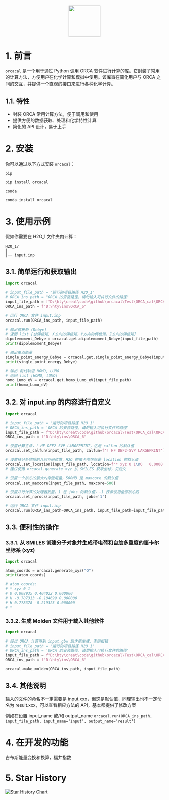 <h1 align="center">
<img src="https://i.postimg.cc/wjY6JGFL/image.png" width="100">
</h1>

# 1. 前言

`orcacal` 是一个用于通过 Python 调用 ORCA 软件进行计算的库。它封装了常用的计算方法，方便用户在化学计算和模拟中使用。该库旨在简化用户与 ORCA 之间的交互，并提供一个直观的接口来进行各种化学计算。

## 1.1. 特性

- 封装 ORCA 常用计算方法，便于调用和使用
- 提供方便的数据获取、处理和化学特性计算
- 简化的 API 设计，易于上手

# 2. 安装

你可以通过以下方式安装 `orcacal`：

`pip`

```bash
pip install orcacal
```

`conda`

```bash
conda install orcacal
```

# 3. 使用示例

假如你需要在 H2O_1 文件夹内计算：

```
H2O_1/
│
│── input.inp
```

## 3.1. 简单运行和获取输出

```python
import orcacal

# input_file_path = "运行的项目路径 H2O_1"
# ORCA_ins_path = "ORCA 的安装路径，请勿输入可执行文件的路径"
input_file_path = f"D:\hty\creat\code\github\orcacal\Test\ORCA_cal\ORCA_structure\H2O_1"
ORCA_ins_path = f"D:\hty\ins\ORCA_6"

# 运行 ORCA 文件 input.inp
orcacal.run(ORCA_ins_path, input_file_path)

# 输出偶极矩 (Debye)
# 返回 list [总偶极矩, X方向的偶极矩，Y方向的偶极矩，Z方向的偶极矩]
dipolemoment_Debye = orcacal.get.dipolemoment_Debye(input_file_path)
print(dipolemoment_Debye)

# 输出单点能量
single_point_energy_Debye = orcacal.get.single_point_energy_Debye(input_file_path)
print(single_point_energy_Debye)

# 输出 前线轨道 HOMO, LUMO
# 返回 list [HOMO, LUMO]
homo_Lumo_eV = orcacal.get.homo_Lumo_eV(input_file_path)
print(homo_Lumo_eV)
```

## 3.2. 对 input.inp 的内容进行自定义

```python
import orcacal

# input_file_path = '运行的项目路径 H2O_1'
# ORCA_ins_path = 'ORCA 的安装路径，请勿输入可执行文件的路径'
input_file_path = f"D:\hty\creat\code\github\orcacal\Test\ORCA_cal\ORCA_structure\H2O_1"
ORCA_ins_path = f"D:\hty\ins\ORCA_6"

# 设置计算方法，! HF DEF2-SVP LARGEPRINT，这是 calfun 的默认值
orcacal.set_calfun(input_file_path, calfun=f'! HF DEF2-SVP LARGEPRINT')

# 设置待分析物质的几何空间位置，H2O 的笛卡尔坐标是 location 的默认值
orcacal.set_location(input_file_path, location=f'* xyz 0 1\nO   0.0000   0.0000   0.0626\nH  -0.7920   0.0000  -0.4973\nH   0.7920   0.0000  -0.4973\n*')
# 建议使用 orcacal.generate_xyz 从 SMILES 获取坐标，见后文

# 设置一个核心的最大内存使用量，500MB 是 maxcore 的默认值
orcacal.set_maxcore(input_file_path, maxcore=500)

# 设置并行计算的处理器数量，1 是 jobs 的默认值，-1 表示使用全部核心数
orcacal.set_nprocs(input_file_path, jobs='1')

# 运行 ORCA 文件 input.inp
orcacal.run(ORCA_ins_path=ORCA_ins_path, input_file_path=input_file_path)
```

## 3.3. 便利性的操作

### 3.3.1. 从 SMILES 创建分子对象并生成带电荷和自旋多重度的笛卡尔坐标系 (xyz)

```python
import orcacal

atom_coords = orcacal.generate_xyz("O")
print(atom_coords)

# atom_coords:
# * xyz 0 1
# O 0.008935 0.404022 0.000000
# H -0.787313 -0.184699 0.000000
# H 0.778378 -0.219323 0.000000
# *
```

### 3.3.2. 生成 Molden 文件用于载入其他软件

```python
import orcacal

# 经过 ORCA 计算得到 input.gbw 后才能生成，否则报错
# input_file_path = '运行的项目路径 H2O_1'
# ORCA_ins_path = 'ORCA 的安装路径，请勿输入可执行文件的路径'
input_file_path = f"D:\hty\creat\code\github\orcacal\Test\ORCA_cal\ORCA_structure\H2O_1"
ORCA_ins_path = f"D:\hty\ins\ORCA_6"

orcacal.make_molden(ORCA_ins_path, input_file_path)
```

## 3.4. 其他说明

输入的文件的命名不一定需要是 input.xxx，但这是默认值，同理输出也不一定命名为 result.xxx，可以查看相应方法的 API，基本都提供了修改方案

例如在设置 input_name 或/和 output_name `orcacal.run(ORCA_ins_path, input_file_path, input_name='input', output_name='result')`

# 4. 在开发的功能

吉布斯能量变换和换算，福井指数

# 5. Star History

[![Star History Chart](https://api.star-history.com/svg?repos=HTY-DBY/orcacal&type=Date)](https://star-history.com/#HTY-DBY/orcacal&Date)